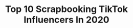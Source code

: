 ---
title: Top 10 Scrapbooking TikTok Influencers In 2020
description: >-
  Find top scrapbooking TikTok influencers in 2020. Most popular hashtags: #scrapbooking #scrapbook #sketchbook #painting.
platform: TikTok
profiles:
  - username: "bee.artistic"
    fullname: >-
      lau'
    location: "France"
    followers: 13966
    engagement: 1887
    commentsToLikes: 0.013011
    id: ck9fc87vnipa80j78pjas3f3m
    verified: false
    hashtags: "#harrystyles, #drawing, #acrylic, #bunny"
  - username: "rhinestoneworld"
    fullname: >-
      The Rhinestone World
    location: "United States"
    followers: 34113
    engagement: 625
    commentsToLikes: 0.087360
    id: ck8hk58wdcevp0j78szyx02pu
    verified: false
    hashtags: "#foil, #hobbylobby, #askmatt, #sticker"
  - username: "paperangprint"
    fullname: >-
      PAPERANGPRINT
    location: "Italy"
    followers: 4635
    engagement: 991
    commentsToLikes: 0.011320
    id: ck8ni7mk54eiw0j7802hdfdsb
    verified: false
    hashtags: "#printerpaper, #dailylife, #tiktoktaac, #scrapbook"
  - username: "celebrity_art_01"
    fullname: >-
      😊😊😊
    location: "India"
    followers: 3199
    engagement: 1026
    commentsToLikes: 0.081096
    id: cka6jnghyvh040i78t0bderlg
    verified: false
    hashtags: "#chetan, #fypage, #handmadegift, #million"
  - username: "abipop_"
    fullname: >-
      Abi pop
    location: "United Kingdom"
    followers: 25478
    engagement: 1502
    commentsToLikes: 0.018518
    id: ck8ae8o6zatbz0j78iurywky9
    verified: false
    hashtags: "#painting, #kkslider, #photography, #christmasdance"
  - username: "scaredofbeanss"
    fullname: >-
      Isabelle
    location: "United States"
    followers: 20062
    engagement: 970
    commentsToLikes: 0.036298
    id: ck977365c2g6r0j78quvge63c
    verified: false
    hashtags: "#socks, #pork, #promlook, #fbiopenup"
  - username: "art.mariaa"
    fullname: >-
      Maria
    location: "Netherlands"
    followers: 57420
    engagement: 1518
    commentsToLikes: 0.030499
    id: ck7zoh14sjyze0j780x0u1evl
    verified: false
    hashtags: "#winter, #foryoupage, #pruple, #inspiration"
  - username: "dawnlewisimagery"
    fullname: >-
      Dawn Lewis
    location: "Australia"
    followers: 9293
    engagement: 985
    commentsToLikes: 0.028711
    id: ck9fb2prpdirs0j78y7fpkq4o
    verified: false
    hashtags: "#australiapost, #coronavirus, #colouringin, #helpothers"
  - username: "dannyvegacomedy"
    fullname: >-
      danny vega 
    location: "United States"
    followers: 76696
    engagement: 1366
    commentsToLikes: 0.008954
    id: ck984osy4pakr0j78i4kvus71
    verified: false
    hashtags: "#scrapbooking, #glitter, #poprocks, #clifford"
  - username: "thecloakedfox"
    fullname: >-
      thecloakedfox
    location: "United States"
    followers: 8692
    engagement: 981
    commentsToLikes: 0.016716
    id: ckal661p89hxa0i788nkqytdw
    verified: false
    hashtags: "#yoda, #yerawizard, #thrifting, #handdyed"
---